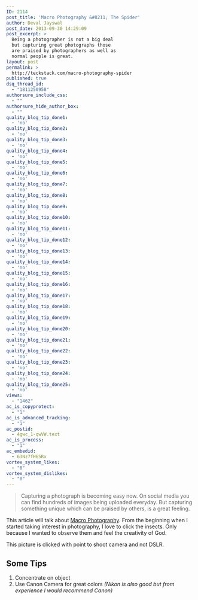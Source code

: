 ```yaml
---
ID: 2114
post_title: 'Macro Photography &#8211; The Spider'
author: Deval Jayswal
post_date: 2013-09-30 14:29:09
post_excerpt: >
  Being a photographer is not a big deal
  but capturing great photographs those
  are praised by photographers as well as
  normal people is great.
layout: post
permalink: >
  http://teckstack.com/macro-photography-spider
published: true
dsq_thread_id:
  - "1811250958"
authorsure_include_css:
  - ""
authorsure_hide_author_box:
  - ""
quality_blog_tip_done1:
  - 'no'
quality_blog_tip_done2:
  - 'no'
quality_blog_tip_done3:
  - 'no'
quality_blog_tip_done4:
  - 'no'
quality_blog_tip_done5:
  - 'no'
quality_blog_tip_done6:
  - 'no'
quality_blog_tip_done7:
  - 'no'
quality_blog_tip_done8:
  - 'no'
quality_blog_tip_done9:
  - 'no'
quality_blog_tip_done10:
  - 'no'
quality_blog_tip_done11:
  - 'no'
quality_blog_tip_done12:
  - 'no'
quality_blog_tip_done13:
  - 'no'
quality_blog_tip_done14:
  - 'no'
quality_blog_tip_done15:
  - 'no'
quality_blog_tip_done16:
  - 'no'
quality_blog_tip_done17:
  - 'no'
quality_blog_tip_done18:
  - 'no'
quality_blog_tip_done19:
  - 'no'
quality_blog_tip_done20:
  - 'no'
quality_blog_tip_done21:
  - 'no'
quality_blog_tip_done22:
  - 'no'
quality_blog_tip_done23:
  - 'no'
quality_blog_tip_done24:
  - 'no'
quality_blog_tip_done25:
  - 'no'
views:
  - "1462"
ac_is_copyprotect:
  - "1"
ac_is_advanced_tracking:
  - "1"
ac_postid:
  - 4gwc_1-qwVW.text
ac_is_process:
  - "1"
ac_embedid:
  - 63Nz7fH65Rx
vortex_system_likes:
  - "0"
vortex_system_dislikes:
  - "0"
---
```

<blockquote>Capturing a photograph is becoming easy now. On social media you can find hundreds of images being uploaded everyday. But capturing something unique which can be praised by others, is a great feeling.</blockquote>
This article will talk about <a title="Macro Photography" href="http://en.wikipedia.org/wiki/Macro_photography" target="_blank">Macro Photography</a>. From the beginning when I started taking interest in photography, I love to click the insects. Only because I wanted to observe them and feel the creativity of God.

This picture is clicked with point to shoot camera and not DSLR.
<h2>Some Tips</h2>
<ol>
	<li>Concentrate on object</li>
	<li>Use Canon Camera for great colors <em>(Nikon is also good but from experience I would recommend Canon)</em></li>
</ol>